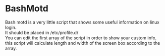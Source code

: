 # BashMotd
Bash motd is a very little script that shows some useful information on linux login.  
It should be placed in /etc/profile.d/  
You can edit the first array of the script in order to show your custom info, this script will calculate length and width of the screen box according to the array.
